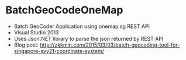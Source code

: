 # BatchGeoCodeOneMap
- Batch GeoCoder Application using onemap.sg REST API
- Visual Studio 2013 
- Uses Json.NET library to parse the json returned by REST API
- Blog post: http://zkkmin.com/2015/03/03/batch-geocoding-tool-for-singapore-svy21-coordinate-system/
